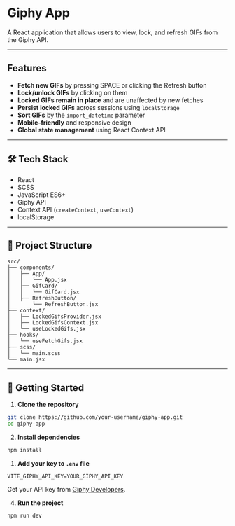 # Giphy App

A React application that allows users to view, lock, and refresh GIFs from the Giphy API.

---

## Features

-   **Fetch new GIFs** by pressing SPACE or clicking the Refresh button
-   **Lock/unlock GIFs** by clicking on them
-   **Locked GIFs remain in place** and are unaffected by new fetches
-   **Persist locked GIFs** across sessions using `localStorage`
-   **Sort GIFs** by the `import_datetime` parameter
-   **Mobile-friendly** and responsive design
-   **Global state management** using React Context API

---

## 🛠️ Tech Stack

-   React
-   SCSS
-   JavaScript ES6+
-   Giphy API
-   Context API (`createContext`, `useContext`)
-   localStorage

---

## 📁 Project Structure

```
src/
├── components/
│   ├── App/
│   │   └── App.jsx
│   ├── GifCard/
│   │   └── GifCard.jsx
│   ├── RefreshButton/
│       └── RefreshButton.jsx
├── context/
│   ├── LockedGifsProvider.jsx
│   ├── LockedGifsContext.jsx
│   └── useLockedGifs.jsx
├── hooks/
│   └── useFetchGifs.jsx
├── scss/
│   └── main.scss
└── main.jsx
```

---

## 🔧 Getting Started

1. **Clone the repository**

```bash
git clone https://github.com/your-username/giphy-app.git
cd giphy-app
```

2. **Install dependencies**

```bash
npm install
```

1. **Add your key to `.env` file**

```
VITE_GIPHY_API_KEY=YOUR_GIPHY_API_KEY
```

Get your API key from [Giphy Developers](https://developers.giphy.com/).

4. **Run the project**

```bash
npm run dev
```
